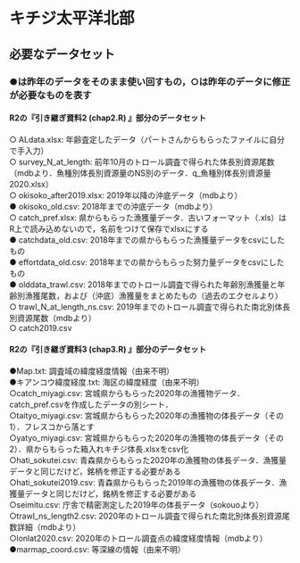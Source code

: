 # キチジ太平洋北部
## 必要なデータセット
### ●は昨年のデータをそのまま使い回すもの，○は昨年のデータに修正が必要なものを表す
####  R2の『引き継ぎ資料2 (chap2.R) 』部分のデータセット
○ ALdata.xlsx: 年齢査定したデータ（パートさんからもらったファイルに自分で手入力）  
○ survey_N_at_length: 前年10月のトロール調査で得られた体長別資源尾数（mdbより．魚種別体長別資源量のNS別のデータ．q_魚種別体長別資源量2020.xlsx）  
○ okisoko_after2019.xlsx: 2019年以降の沖底データ（mdbより）    
● okisoko_old.csv: 2018年までの沖底データ（mdbより）    
○ catch_pref.xlsx: 県からもらった漁獲量データ．古いフォーマット（.xls）はR上で読み込めないので，名前をつけて保存でxlsxにする  
● catchdata_old.csv: 2018年までの県からもらった漁獲量データをcsvにしたもの  
● effortdata_old.csv: 2018年までの県からもらった努力量データをcsvにしたもの  
● olddata_trawl.csv: 2018年までのトロール調査で得られた年齢別漁獲量と年齢別漁獲尾数，および（沖底）漁獲量をまとめたもの（過去のエクセルより）  
○ trawl_N_at_length_ns.csv: 2019年までのトロール調査で得られた南北別体長別資源尾数（mdbより）  
○ catch2019.csv  

#### R2の『引き継ぎ資料3 (chap3.R) 』部分のデータセット
●Map.txt: 調査域の緯度経度情報（由来不明）  
●キアンコウ緯度経度.txt: 海区の緯度経度（由来不明）  
○catch_miyagi.csv: 宮城県からもらった2020年の漁獲物データ．catch_pref.csvを作成したデータの別シート．    
○taityo_miyagi.csv: 宮城県からもらった2020年の漁獲物の体長データ（その1）．フレスコから落とす  
○yatyo_miyagi.csv: 宮城県からもらった2020年の漁獲物の体長データ（その2）．県からもらった箱入れキチジ体長.xlsxをcsv化  
○hati_sokutei.csv: 青森県からもらった2020年の漁獲物の体長データ．漁獲量データと同じだけど，銘柄を修正する必要がある  
○hati_sokutei2019.csv: 青森県からもらった2019年の漁獲物の体長データ．漁獲量データと同じだけど，銘柄を修正する必要がある  
○seimitu.csv: 庁舎で精密測定した2019年の体長データ（sokouoより）  
○trawl_ns_length2.csv: 2020年のトロール調査で得られた南北別体長別資源尾数詳細（mdbより）  
○lonlat2020.csv: 2020年のトロール調査点の緯度経度情報（mdbより）  
●marmap_coord.csv: 等深線の情報（由来不明）  


